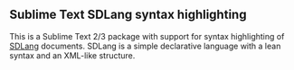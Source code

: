 Sublime Text SDLang syntax highlighting
---------------------------------------

This is a Sublime Text 2/3 package with support for syntax highlighting of [SDLang](http://ikayzo.org/display/SDL/Home) documents. SDLang is a simple declarative language with a lean syntax and an XML-like structure.
